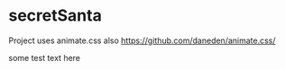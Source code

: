 # secretSanta

Project uses animate.css also
https://github.com/daneden/animate.css/

some test text here